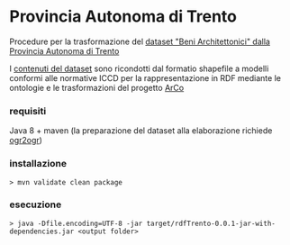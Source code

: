 
# Provincia Autonoma di Trento
Procedure per la trasformazione del [dataset "Beni Architettonici" dalla Provincia Autonoma di Trento](https://siat.provincia.tn.it/geonetwork/srv/ita/catalog.search#/metadata/p_TN:0bbf21c6-2d9a-4c63-9d5e-50ef8f8b7ec5)

I [contenuti del dataset](https://idt.provincia.tn.it/idt/vector/p_TN_0bbf21c6-2d9a-4c63-9d5e-50ef8f8b7ec5.zip) sono ricondotti dal formatio shapefile a modelli conformi alle normative ICCD per la rappresentazione in RDF mediante le ontologie e le trasformazioni del progetto [ArCo](https://github.com/ICCD-MiBACT/ArCo)

### requisiti
Java 8 + maven (la preparazione del dataset alla elaborazione richiede [ogr2ogr](https://gdal.org/programs/ogr2ogr.html))

### installazione
`> mvn validate clean package`

### esecuzione
`> java -Dfile.encoding=UTF-8 -jar target/rdfTrento-0.0.1-jar-with-dependencies.jar <output folder>`


